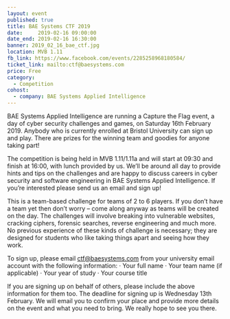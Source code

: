 ```yaml
---
layout: event
published: true
title: BAE Systems CTF 2019
date:     2019-02-16 09:00:00
date_end: 2019-02-16 16:30:00
banner: 2019_02_16_bae_ctf.jpg
location: MVB 1.11
fb_link: https://www.facebook.com/events/2285258968180584/
ticket_link: mailto:ctf@baesystems.com
price: Free
category:
  - Competition
cohost:
  - company: BAE Systems Applied Intelligence
---
```


BAE Systems Applied Intelligence are running a Capture the Flag event, a day of cyber security challenges and games, on Saturday 16th February 2019. Anybody who is currently enrolled at Bristol University can sign up and play. There are prizes for the winning team and goodies for anyone taking part!

The competition is being held in MVB 1.11/1.11a and will start at 09:30 and finish at 16:00, with lunch provided by us. We’ll be around all day to provide hints and tips on the challenges and are happy to discuss careers in cyber security and software engineering in BAE Systems Applied Intelligence. If you’re interested please send us an email and sign up!

This is a team-based challenge for teams of 2 to 6 players. If you don’t have a team yet then don’t worry – come along anyway as teams will be created on the day. The challenges will involve breaking into vulnerable websites, cracking ciphers, forensic searches, reverse engineering and much more. No previous experience of these kinds of challenge is necessary; they are designed for students who like taking things apart and seeing how they work.

To sign up, please email ctf@baesystems.com from your university email account with the following information:
· Your full name
· Your team name (if applicable)
· Your year of study
· Your course title

If you are signing up on behalf of others, please include the above information for them too. The deadline for signing up is Wednesday 13th February. We will email you to confirm your place and provide more details on the event and what you need to bring. We really hope to see you there.
